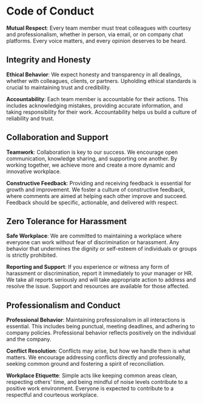 # Code of Conduct

**Mutual Respect**: Every team member must treat colleagues with courtesy and professionalism, whether in person, via email, or on company chat platforms. Every voice matters, and every opinion deserves to be heard.

## **Integrity and Honesty**

**Ethical Behavior**:  We expect honesty and transparency in all dealings, whether with colleagues, clients, or partners. Upholding ethical standards is crucial to maintaining trust and credibility.

**Accountability**: Each team member is accountable for their actions. This includes acknowledging mistakes, providing accurate information, and taking responsibility for their work. Accountability helps us build a culture of reliability and trust.

## **Collaboration and Support**

**Teamwork**: Collaboration is key to our success. We encourage open communication, knowledge sharing, and supporting one another. By working together, we achieve more and create a more dynamic and innovative workplace.

**Constructive Feedback**: Providing and receiving feedback is essential for growth and improvement. We foster a culture of constructive feedback, where comments are aimed at helping each other improve and succeed. Feedback should be specific, actionable, and delivered with respect.

## **Zero Tolerance for Harassment**

**Safe Workplace**: We are committed to maintaining a workplace where everyone can work without fear of discrimination or harassment. Any behavior that undermines the dignity or self-esteem of individuals or groups is strictly prohibited.

**Reporting and Support**: If you experience or witness any form of harassment or discrimination, report it immediately to your manager or HR. We take all reports seriously and will take appropriate action to address and resolve the issue. Support and resources are available for those affected.

## **Professionalism and Conduct**

**Professional Behavior**: Maintaining professionalism in all interactions is essential. This includes being punctual, meeting deadlines, and adhering to company policies. Professional behavior reflects positively on the individual and the company.

**Conflict Resolution**: Conflicts may arise, but how we handle them is what matters. We encourage addressing conflicts directly and professionally, seeking common ground and fostering a spirit of reconciliation.

**Workplace Etiquette**: Simple acts like keeping common areas clean, respecting others' time, and being mindful of noise levels contribute to a positive work environment. Everyone is expected to contribute to a respectful and courteous workplace.
